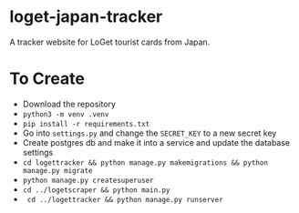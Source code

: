 # loget-japan-tracker
A tracker website for LoGet tourist cards from Japan.

# To Create

- Download the repository
- `python3 -m venv .venv`
- `pip install -r requirements.txt`
- Go into `settings.py` and change the `SECRET_KEY` to a new secret key
- Create postgres db and make it into a service and update the database settings 
- `cd logettracker && python manage.py makemigrations && python manage.py migrate`
- `python manage.py createsuperuser`
- `cd ../logetscraper && python main.py`
- ` cd ../logettracker && python manage.py runserver`